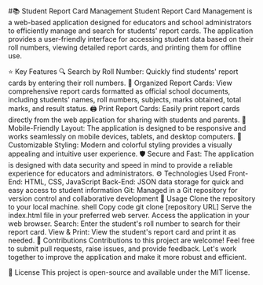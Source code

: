 #📚 Student Report Card Management
Student Report Card Management is a web-based application designed for educators and school administrators to efficiently manage and search for students' report cards. The application provides a user-friendly interface for accessing student data based on their roll numbers, viewing detailed report cards, and printing them for offline use.

⭐ Key Features
🔍 Search by Roll Number: Quickly find students' report cards by entering their roll numbers.
📝 Organized Report Cards: View comprehensive report cards formatted as official school documents, including students' names, roll numbers, subjects, marks obtained, total marks, and result status.
🖨️ Print Report Cards: Easily print report cards directly from the web application for sharing with students and parents.
📱 Mobile-Friendly Layout: The application is designed to be responsive and works seamlessly on mobile devices, tablets, and desktop computers.
🎨 Customizable Styling: Modern and colorful styling provides a visually appealing and intuitive user experience.
🛡️ Secure and Fast: The application is designed with data security and speed in mind to provide a reliable experience for educators and administrators.
⚙️ Technologies Used
Front-End: HTML, CSS, JavaScript
Back-End: JSON data storage for quick and easy access to student information
Git: Managed in a Git repository for version control and collaborative development
🚀 Usage
Clone the repository to your local machine.
shell
Copy code
git clone [repository URL]
Serve the index.html file in your preferred web server.
Access the application in your web browser.
Search: Enter the student's roll number to search for their report card.
View & Print: View the student's report card and print it as needed.
🤝 Contributions
Contributions to this project are welcome! Feel free to submit pull requests, raise issues, and provide feedback. Let's work together to improve the application and make it more robust and efficient.

📄 License
This project is open-source and available under the MIT license.

